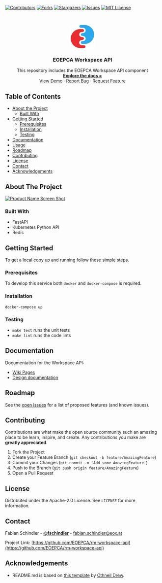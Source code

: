 <!--
***
*** To avoid retyping too much info. Do a search and replace for the following:
*** rm-workspace-api, __fschindler__, fabian.schindler@eox.at
-->

<!-- PROJECT SHIELDS -->
<!--
*** See the bottom of this document for the declaration of the reference variables
*** for contributors-url, forks-url, etc. This is an optional, concise syntax you may use.
*** https://www.markdownguide.org/basic-syntax/#reference-style-links
-->

[![Contributors][contributors-shield]][contributors-url]
[![Forks][forks-shield]][forks-url]
[![Stargazers][stars-shield]][stars-url]
[![Issues][issues-shield]][issues-url]
[![MIT License][license-shield]][license-url]

<!-- PROJECT LOGO -->
<br />
<p align="center">
  <a href="https://github.com/EOEPCA/rm-workspace-api">
    <img src="images/logo.png" alt="Logo" width="80" height="80">
  </a>

  <h3 align="center">EOEPCA Workspace API</h3>

  <p align="center">
    This repository includes the EOEPCA Workspace API component
    <br />
    <a href="https://github.com/EOEPCA/rm-workspace-api"><strong>Explore the docs »</strong></a>
    <br />
    <a href="https://github.com/EOEPCA/rm-workspace-api">View Demo</a>
    ·
    <a href="https://github.com/EOEPCA/rm-workspace-api/issues">Report Bug</a>
    ·
    <a href="https://github.com/EOEPCA/rm-workspace-api/issues">Request Feature</a>
  </p>
</p>

<!-- TABLE OF CONTENTS -->

## Table of Contents

- [About the Project](#about-the-project)
  - [Built With](#built-with)
- [Getting Started](#getting-started)
  - [Prerequisites](#prerequisites)
  - [Installation](#installation)
  - [Testing](#testing)
- [Documentation](#documentation)
- [Usage](#usage)
- [Roadmap](#roadmap)
- [Contributing](#contributing)
- [License](#license)
- [Contact](#contact)
- [Acknowledgements](#acknowledgements)

<!-- ABOUT THE PROJECT -->

## About The Project

[![Product Name Screen Shot][product-screenshot]](https://github.com/EOEPCA/rm-workspace-api)


### Built With

- FastAPI
- Kubernetes Python API
- Redis

<!-- GETTING STARTED -->

## Getting Started

To get a local copy up and running follow these simple steps.

### Prerequisites

To develop this service both `docker` and `docker-compose` is required.


### Installation

```
docker-compose up
```

### Testing

- `make test` runs the unit tests
- `make lint` runs the code lints

## Documentation

Documentation for the Workspace API:
* [Wiki Pages](https://github.com/EOEPCA/rm-workspace-api/wiki)
* [Design documentation](https://eoepca.github.io/rm-workspace-api/)

<!-- USAGE EXAMPLES -->

<!-- ROADMAP -->

## Roadmap

See the [open issues](https://github.com/EOEPCA/rm-workspace-api/issues) for a list of proposed features (and known issues).

<!-- CONTRIBUTING -->

## Contributing

Contributions are what make the open source community such an amazing place to be learn, inspire, and create. Any contributions you make are **greatly appreciated**.

1. Fork the Project
2. Create your Feature Branch (`git checkout -b feature/AmazingFeature`)
3. Commit your Changes (`git commit -m 'Add some AmazingFeature'`)
4. Push to the Branch (`git push origin feature/AmazingFeature`)
5. Open a Pull Request

<!-- LICENSE -->

## License

Distributed under the Apache-2.0 License. See `LICENSE` for more information.

<!-- CONTACT -->

## Contact

Fabian Schindler - [@__fschindler__](https://twitter.com/__fschindler__) - fabian.schindler@eox.at

Project Link: [https://github.com/EOEPCA/rm-workspace-api](https://github.com/EOEPCA/rm-workspace-api)

<!-- ACKNOWLEDGEMENTS -->

## Acknowledgements

- README.md is based on [this template](https://github.com/othneildrew/Best-README-Template) by [Othneil Drew](https://github.com/othneildrew).

<!-- MARKDOWN LINKS & IMAGES -->
<!-- https://www.markdownguide.org/basic-syntax/#reference-style-links -->

[contributors-shield]: https://img.shields.io/github/contributors/EOEPCA/rm-workspace-api.svg?style=flat-square
[contributors-url]: https://github.com/EOEPCA/rm-workspace-api/graphs/contributors
[forks-shield]: https://img.shields.io/github/forks/EOEPCA/rm-workspace-api.svg?style=flat-square
[forks-url]: https://github.com/EOEPCA/rm-workspace-api/network/members
[stars-shield]: https://img.shields.io/github/stars/EOEPCA/rm-workspace-api.svg?style=flat-square
[stars-url]: https://github.com/EOEPCA/rm-workspace-api/stargazers
[issues-shield]: https://img.shields.io/github/issues/EOEPCA/rm-workspace-api.svg?style=flat-square
[issues-url]: https://github.com/EOEPCA/rm-workspace-api/issues
[license-shield]: https://img.shields.io/github/license/EOEPCA/rm-workspace-api.svg?style=flat-square
[license-url]: https://github.com/EOEPCA/rm-workspace-api/blob/master/LICENSE
[product-screenshot]: images/screenshot.png

